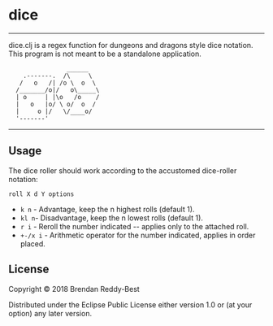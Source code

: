 # dice
----

dice.clj is a regex function for dungeons and dragons style dice notation.  This program is not meant to be a standalone application.



                    ______
        .-------.  /\     \
       /   o   /| /o \  o  \
      /_______/o|/   o\_____\
      | o     | |\o   /o    /
      |   o   |o/ \ o/  o  /
      |     o |/   \/____o/
      '-------'


------------------

## Usage

The dice roller should work according to the accustomed dice-roller notation:

`roll X d Y options`

  * `k n` - Advantage, keep the n highest rolls (default 1).
  * `kl n`- Disadvantage, keep the n lowest rolls (default 1).
  * `r i` - Reroll the number indicated -- applies only to the attached roll.
  * `+-/x i` - Arithmetic operator for the number indicated, applies in order placed.
  
  

## License

Copyright © 2018 Brendan Reddy-Best

Distributed under the Eclipse Public License either version 1.0 or (at
your option) any later version.
